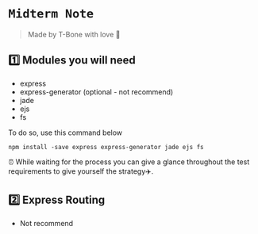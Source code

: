 # `Midterm Note`
> Made by T-Bone with love :bone:

## :one: Modules you will need
- express
- express-generator (optional - not recommend)
- jade
- ejs
- fs

To do so, use this command below
```
npm install -save express express-generator jade ejs fs
```
:alarm_clock: While waiting for the process you can give a glance throughout the test requirements to give yourself the  strategy:airplane:.

## :two: Express Routing
- Not recommend 
